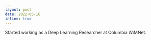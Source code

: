 ```yaml
---
layout: post
date: 2022-05-16
inline: true
---
```


Started working as a Deep Learning Researcher at Columbia WiMNet.